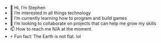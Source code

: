 - 👋 Hi, I’m Stephen
- 👀 I’m interested in all things technology
- 🌱 I’m currently learning how to program and build games
- 💞️ I’m looking to collaborate on projects that can help me grow my skills
- 📫 How to reach me N/A at the moment.
- ⚡ Fun fact: The Earth is not flat. lol

<!---
SRSSNHU/SRSSNHU is a ✨ special ✨ repository because its `README.md` (this file) appears on your GitHub profile.
You can click the Preview link to take a look at your changes.
--->
